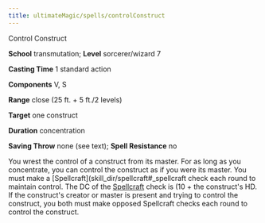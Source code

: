 ```yaml
---
title: ultimateMagic/spells/controlConstruct
---
```

Control Construct

**School** transmutation; **Level** sorcerer/wizard 7

**Casting Time** 1 standard action

**Components** V, S

**Range** close (25 ft. + 5 ft./2 levels)

**Target** one construct

**Duration** concentration

**Saving Throw** none (see text); **Spell Resistance** no

You wrest the control of a construct from its master. For as long as you concentrate, you can control the construct as if you were its master. You must make a [Spellcraft](skill_dir/spellcraft#_spellcraft check each round to maintain control. The DC of the [Spellcraft](skill_dir/spellcraft#_spellcraft) check is (10 + the construct's HD. If the construct's creator or master is present and trying to control the construct, you both must make opposed Spellcraft checks each round to control the construct.

